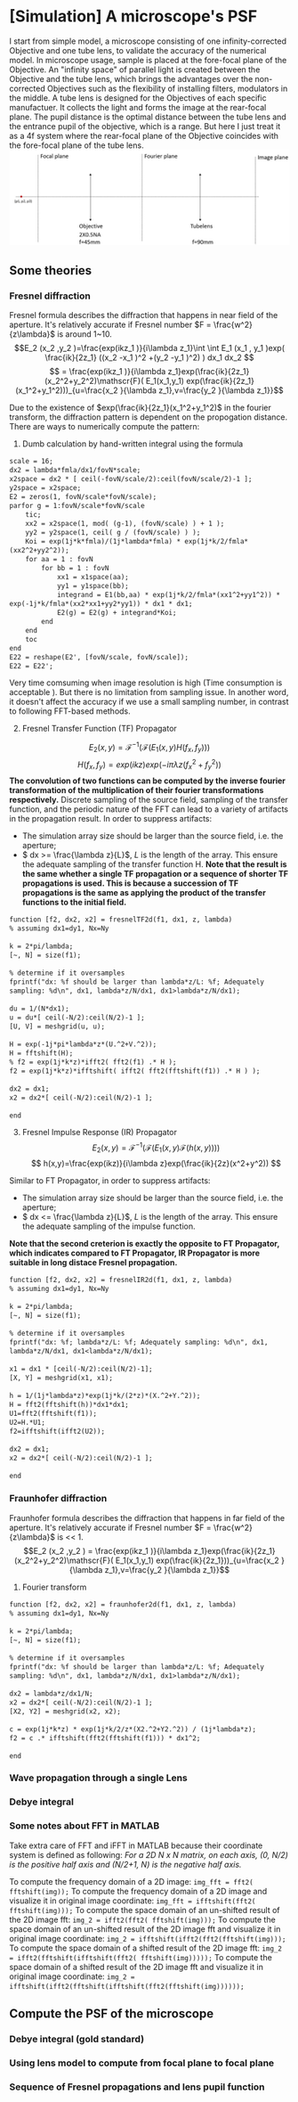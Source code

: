 # [Simulation] A microscope's PSF

I start from simple model, a microscope consisting of one infinity-corrected Objective and one tube lens, to validate the accuracy of the numerical model. In microscope usage, sample is placed at the fore-focal plane of the Objective. An "infinity space" of parallel light is created between the Objective and the tube lens, which brings the advantages over the non-corrected Objectives such as the flexibility of installing filters, modulators in the middle. A tube lens is designed for the Objectives of each specific manufactuer. It collects the light and forms the image at the rear-focal plane. The pupil distance is the optimal distance between the tube lens and the entrance pupil of the objective, which is a range. But here I just treat it as a 4f system where the rear-focal plane of the Objective coincides with the fore-focal plane of the tube lens. 
![microscope_schematic](/assets/microscope_schematic.jpg)

## Some theories
### Fresnel diffraction
Fresnel formula describes the diffraction that happens in near field of the aperture. It's relatively accurate if Fresnel number $F = \frac{w^2}{z\lambda}$ is around 1~10.
$$E_2 (x_2 ,y_2 )=\frac{exp(ikz_1 )}{i\lambda z_1}\int \int E_1 (x_1 , y_1 )exp( \frac{ik}{2z_1} ((x_2 -x_1 )^2 +(y_2 -y_1 )^2) ) dx_1 dx_2 $$
$$ = \frac{exp(ikz_1 )}{i\lambda z_1}exp(\frac{ik}{2z_1}(x_2^2+y_2^2)\mathscr{F}(   E_1(x_1,y_1) exp(\frac{ik}{2z_1}(x_1^2+y_1^2)))_{u=\frac{x_2 }{\lambda z_1},v=\frac{y_2 }{\lambda z_1}}$$

Due to the existence of $exp(\frac{ik}{2z_1}(x_1^2+y_1^2)$ in the fourier transform, the diffraction pattern is dependent on the propogation distance. There are ways to numerically compute the pattern:

1. Dumb calculation by hand-written integral using the formula
```
scale = 16;
dx2 = lambda*fmla/dx1/fovN*scale;
x2space = dx2 * [ ceil(-fovN/scale/2):ceil(fovN/scale/2)-1 ];
y2space = x2space;
E2 = zeros(1, fovN/scale*fovN/scale);
parfor g = 1:fovN/scale*fovN/scale
    tic;
    xx2 = x2space(1, mod( (g-1), (fovN/scale) ) + 1 );
    yy2 = y2space(1, ceil( g / (fovN/scale) ) );
    Koi = exp(1j*k*fmla)/(1j*lambda*fmla) * exp(1j*k/2/fmla*(xx2^2+yy2^2));
    for aa = 1 : fovN
        for bb = 1 : fovN
            xx1 = x1space(aa);
            yy1 = y1space(bb);
            integrand = E1(bb,aa) * exp(1j*k/2/fmla*(xx1^2+yy1^2)) * exp(-1j*k/fmla*(xx2*xx1+yy2*yy1)) * dx1 * dx1;                
            E2(g) = E2(g) + integrand*Koi;
        end 
    end
    toc
end
E22 = reshape(E2', [fovN/scale, fovN/scale]);
E22 = E22';
```
Very time comsuming when image resolution is high (Time consumption is acceptable ). But there is no limitation from sampling issue. In another word, it doesn't affect the accuracy if we use a small sampling number, in contrast to following FFT-based methods.

2. Fresnel Transfer Function (TF) Propagator

$$
E_2 (x,y) = \mathscr{F}^{-1}(\mathscr{F}( E_1(x,y) H(f_x, f_y)   )   )
$$
$$
H(f_x,f_y) = exp(ikz)exp(-i\pi\lambda z(f_x^2 + f_y^2))
$$
**The convolution of two functions can be computed by the inverse fourier transformation of the multiplication of their fourier transformations respectively.**
Discrete sampling of the source field, sampling of the transfer function, and the periodic nature of the FFT can lead to a variety of artifacts in the propagation result. In order to suppress artifacts:
- The simulation array size should be larger than the source field, i.e. the aperture;
- $ dx >= \frac{\lambda z}{L}$, $L$ is the length of the array. This ensure the adequate sampling of the transfer function H.
**Note that the result is the same whether a single TF propagation or a sequence of shorter TF propagations is used. This is because a succession of TF propagations is the same as applying the product of the transfer functions to the initial field.**

```
function [f2, dx2, x2] = fresnelTF2d(f1, dx1, z, lambda)
% assuming dx1=dy1, Nx=Ny

k = 2*pi/lambda;
[~, N] = size(f1);

% determine if it oversamples
fprintf("dx: %f should be larger than lambda*z/L: %f; Adequately sampling: %d\n", dx1, lambda*z/N/dx1, dx1>lambda*z/N/dx1);

du = 1/(N*dx1);
u = du*[ ceil(-N/2):ceil(N/2)-1 ];
[U, V] = meshgrid(u, u);

H = exp(-1j*pi*lambda*z*(U.^2+V.^2));
H = fftshift(H);
% f2 = exp(1j*k*z)*ifft2( fft2(f1) .* H );
f2 = exp(1j*k*z)*ifftshift( ifft2( fft2(fftshift(f1)) .* H ) );

dx2 = dx1;
x2 = dx2*[ ceil(-N/2):ceil(N/2)-1 ];

end
```

3. Fresnel Impulse Response (IR) Propagator
$$
E_2 (x,y) = \mathscr{F}^{-1}(\mathscr{F}( E_1(x,y) \mathscr{F}(h(x,y))   )   )
$$
$$
h(x,y)=\frac{exp(ikz)}{i\lambda z}exp(\frac{ik}{2z}(x^2+y^2))
$$

Similar to FT Propagator, in order to suppress artifacts:
- The simulation array size should be larger than the source field, i.e. the aperture;
- $ dx <= \frac{\lambda z}{L}$, $L$ is the length of the array. This ensure the adequate sampling of the impulse function.

**Note that the second creterion is exactly the opposite to FT Propagator, which indicates compared to FT Propagator, IR Propagator is more suitable in long distace Fresnel propagation.**


```
function [f2, dx2, x2] = fresnelIR2d(f1, dx1, z, lambda)
% assuming dx1=dy1, Nx=Ny

k = 2*pi/lambda;
[~, N] = size(f1);

% determine if it oversamples
fprintf("dx: %f; lambda*z/L: %f; Adequately sampling: %d\n", dx1, lambda*z/N/dx1, dx1<lambda*z/N/dx1);

x1 = dx1 * [ceil(-N/2):ceil(N/2)-1];
[X, Y] = meshgrid(x1, x1);

h = 1/(1j*lambda*z)*exp(1j*k/(2*z)*(X.^2+Y.^2));
H = fft2(fftshift(h))*dx1*dx1;
U1=fft2(fftshift(f1));
U2=H.*U1;
f2=ifftshift(ifft2(U2));

dx2 = dx1;
x2 = dx2*[ ceil(-N/2):ceil(N/2)-1 ];

end
```

### Fraunhofer diffraction
Fraunhofer formula describes the diffraction that happens in far field of the aperture. It's relatively accurate if Fresnel number $F = \frac{w^2}{z\lambda}$ is << 1.
$$E_2 (x_2 ,y_2 ) = \frac{exp(ikz_1 )}{i\lambda z_1}exp(\frac{ik}{2z_1}(x_2^2+y_2^2)\mathscr{F}(   E_1(x_1,y_1) exp(\frac{ik}{2z_1}))_{u=\frac{x_2 }{\lambda z_1},v=\frac{y_2 }{\lambda z_1}}$$

1. Fourier transform

```
function [f2, dx2, x2] = fraunhofer2d(f1, dx1, z, lambda)
% assuming dx1=dy1, Nx=Ny

k = 2*pi/lambda;
[~, N] = size(f1);

% determine if it oversamples
fprintf("dx: %f should be larger than lambda*z/L: %f; Adequately sampling: %d\n", dx1, lambda*z/N/dx1, dx1>lambda*z/N/dx1);

dx2 = lambda*z/dx1/N;
x2 = dx2*[ ceil(-N/2):ceil(N/2)-1 ];
[X2, Y2] = meshgrid(x2, x2);

c = exp(1j*k*z) * exp(1j*k/2/z*(X2.^2+Y2.^2)) / (1j*lambda*z);
f2 = c .* ifftshift(fft2(fftshift(f1))) * dx1^2;

end
```

### Wave propagation through a single Lens 

### Debye integral

### Some notes about FFT in MATLAB

Take extra care of FFT and iFFT in MATLAB because their coordinate system is defined as following:
*For a 2D N x N matrix, on each axis, (0, N/2) is the positive half axis and (N/2+1, N) is the negative half axis.*

To compute the frequency domain of a 2D image: `img_fft = fft2( fftshift(img));`
To compute the frequency domain of a 2D image and visualize it in original image coordinate: `img_fft = ifftshift(fft2( fftshift(img)));`
To compute the space domain of an un-shifted result of the 2D image fft: `img_2 = ifft2(fft2( fftshift(img)));`
To compute the space domain of an un-shifted result of the 2D image fft and visualize it in original image coordinate: `img_2 = ifftshift(ifft2(fft2(fftshift(img)));`
To compute the space domain of a shifted result of the 2D image fft: `img_2 = ifft2(fftshift(ifftshift(fft2( fftshift(img)))));`
To compute the space domain of a shifted result of the 2D image fft and visualize it in original image coordinate: `img_2 = ifftshift(ifft2(fftshift(ifftshift(fft2(fftshift(img))))));`
## Compute the PSF of the microscope

### Debye integral (gold standard)

### Using lens model to compute from focal plane to focal plane

### Sequence of Fresnel propagations and lens pupil function
